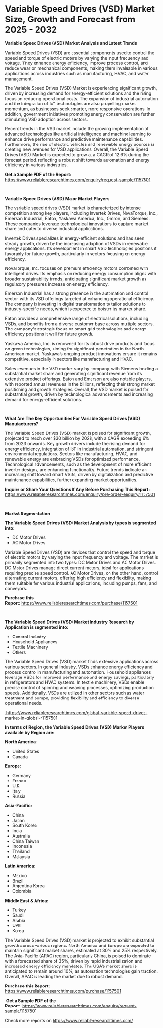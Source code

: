 <p><h1>Variable Speed Drives (VSD) Market Size, Growth and Forecast from 2025 - 2032</h1></p><p><strong>Variable Speed Drives (VSD) Market Analysis and Latest Trends</strong></p>
<p><p>Variable Speed Drives (VSD) are essential components used to control the speed and torque of electric motors by varying the input frequency and voltage. They enhance energy efficiency, improve process control, and reduce wear on mechanical components, making them invaluable in various applications across industries such as manufacturing, HVAC, and water management.</p><p>The Variable Speed Drives (VSD) Market is experiencing significant growth, driven by increasing demand for energy-efficient solutions and the rising focus on reducing operational costs. The expansion of industrial automation and the integration of IoT technologies are also propelling market momentum, as businesses seek smarter, more responsive operations. In addition, government initiatives promoting energy conservation are further stimulating VSD adoption across sectors.</p><p>Recent trends in the VSD market include the growing implementation of advanced technologies like artificial intelligence and machine learning to enhance drive performance and predictive maintenance capabilities. Furthermore, the rise of electric vehicles and renewable energy sources is creating new avenues for VSD applications. Overall, the Variable Speed Drives (VSD) Market is expected to grow at a CAGR of 12.6% during the forecast period, reflecting a robust shift towards automation and energy efficiency in various industries.</p></p>
<p><strong>Get a Sample PDF of the Report:&nbsp;</strong> <a href="https://www.reliableresearchtimes.com/enquiry/request-sample/1157501?utm_campaign=2323&utm_medium=2&utm_source=Github&utm_content=ia&utm_term=24022025&utm_id=variable-speed-drives-vsd">https://www.reliableresearchtimes.com/enquiry/request-sample/1157501</a></p>
<p>&nbsp;</p>
<p><strong>Variable Speed Drives (VSD) Major Market Players</strong></p>
<p><p>The variable speed drives (VSD) market is characterized by intense competition among key players, including Invertek Drives, NovaTorque, Inc., Emerson Industrial, Eaton, Yaskawa America, Inc., Omron, and Siemens. These companies leverage technological innovations to capture market share and cater to diverse industrial applications.</p><p>Invertek Drives specializes in energy-efficient solutions and has seen steady growth, driven by the increasing adoption of VSDs in renewable energy applications. Its development in smart VSD technologies positions it favorably for future growth, particularly in sectors focusing on energy efficiency.</p><p>NovaTorque, Inc. focuses on premium efficiency motors combined with intelligent drives. Its emphasis on reducing energy consumption aligns with broader sustainability trends, anticipating significant market growth as regulatory pressures increase on energy efficiency.</p><p>Emerson Industrial has a strong presence in the automation and control sector, with its VSD offerings targeted at enhancing operational efficiency. The company is investing in digital transformation to tailor solutions to industry-specific needs, which is expected to bolster its market share.</p><p>Eaton provides a comprehensive range of electrical solutions, including VSDs, and benefits from a diverse customer base across multiple sectors. The company's strategic focus on smart grid technologies and energy efficiency positions it well for future growth.</p><p>Yaskawa America, Inc. is renowned for its robust drive products and focus on green technologies, aiming for significant penetration in the North American market. Yaskawa’s ongoing product innovations ensure it remains competitive, especially in sectors like manufacturing and HVAC.</p><p>Sales revenues in the VSD market vary by company, with Siemens holding a substantial market share and generating significant revenue from its extensive product offerings. Eaton and Emerson are also notable players, with reported annual revenues in the billions, reflecting their strong market positioning and growth strategies. Overall, the VSD market is poised for substantial growth, driven by technological advancements and increasing demand for energy-efficient solutions.</p></p>
<p>&nbsp;</p>
<p><strong>What Are The Key Opportunities For Variable Speed Drives (VSD) Manufacturers?</strong></p>
<p><p>The Variable Speed Drives (VSD) market is poised for significant growth, projected to reach over $30 billion by 2028, with a CAGR exceeding 6% from 2023 onwards. Key growth drivers include the rising demand for energy efficiency, integration of IoT in industrial automation, and stringent environmental regulations. Sectors like manufacturing, HVAC, and renewable energy are embracing VSDs for optimized performance. Technological advancements, such as the development of more efficient inverter designs, are enhancing functionality. Future trends indicate an increasing shift toward smart VSDs, driven by digitalization and predictive maintenance capabilities, further expanding market opportunities.</p></p>
<p><strong>Inquire or Share Your Questions If Any Before Purchasing This Report:</strong> <a href="https://www.reliableresearchtimes.com/enquiry/pre-order-enquiry/1157501?utm_campaign=2323&utm_medium=2&utm_source=Github&utm_content=ia&utm_term=24022025&utm_id=variable-speed-drives-vsd">https://www.reliableresearchtimes.com/enquiry/pre-order-enquiry/1157501</a></p>
<p>&nbsp;</p>
<p><strong>Market Segmentation</strong></p>
<p><strong>The Variable Speed Drives (VSD) Market Analysis by types is segmented into:</strong></p>
<p><ul><li>DC Motor Drives</li><li>AC Motor Drives</li></ul></p>
<p><p>Variable Speed Drives (VSD) are devices that control the speed and torque of electric motors by varying the input frequency and voltage. The market is primarily segmented into two types: DC Motor Drives and AC Motor Drives. DC Motor Drives manage direct current motors, ideal for applications requiring precise speed control. AC Motor Drives, on the other hand, control alternating current motors, offering high efficiency and flexibility, making them suitable for various industrial applications, including pumps, fans, and conveyors.</p></p>
<p><strong>Purchase this Report:&nbsp;</strong><a href="https://www.reliableresearchtimes.com/purchase/1157501?utm_campaign=2323&utm_medium=2&utm_source=Github&utm_content=ia&utm_term=24022025&utm_id=variable-speed-drives-vsd">https://www.reliableresearchtimes.com/purchase/1157501</a></p>
<p>&nbsp;</p>
<p><strong>The Variable Speed Drives (VSD) Market Industry Research by Application is segmented into:</strong></p>
<p><ul><li>General Industry</li><li>Household Appliances</li><li>Textile Machinery</li><li>Others</li></ul></p>
<p><p>The Variable Speed Drives (VSD) market finds extensive applications across various sectors. In general industry, VSDs enhance energy efficiency and process control in manufacturing and automation. Household appliances leverage VSDs for improved performance and energy savings, particularly in refrigerators and HVAC systems. In textile machinery, VSDs enable precise control of spinning and weaving processes, optimizing production speeds. Additionally, VSDs are utilized in other sectors such as water treatment and pumps, providing flexibility and efficiency to diverse operational needs.</p></p>
<p><a href="https://www.reliableresearchtimes.com/global-variable-speed-drives-market-in-global-r1157501?utm_campaign=2323&utm_medium=2&utm_source=Github&utm_content=ia&utm_term=24022025&utm_id=variable-speed-drives-vsd">&nbsp;https://www.reliableresearchtimes.com/global-variable-speed-drives-market-in-global-r1157501</a></p>
<p><strong>In terms of Region, the Variable Speed Drives (VSD) Market Players available by Region are:</strong></p>
<p>
    <p> <strong> North America: </strong>
        <ul>
            <li>United States</li>
            <li>Canada</li>
        </ul>
        </p> 
    <p> <strong> Europe: </strong>
        <ul>
            <li>Germany</li>
            <li>France</li>
            <li>U.K.</li>
            <li>Italy</li>
            <li>Russia</li>
        </ul>
        </p> 
    <p> <strong> Asia-Pacific: </strong>
        <ul>
            <li>China</li>
            <li>Japan</li>
            <li>South Korea</li>
            <li>India</li>
            <li>Australia</li>
            <li>China Taiwan</li>
            <li>Indonesia</li>
            <li>Thailand</li>
            <li>Malaysia</li>
        </ul>
        </p> 
    <p> <strong> Latin America: </strong>
        <ul>
            <li>Mexico</li>
            <li>Brazil</li>
            <li>Argentina Korea</li>
            <li>Colombia</li>
        </ul>
        </p> 
    <p> <strong> Middle East & Africa: </strong>
        <ul>
            <li>Turkey</li>
            <li>Saudi</li>
            <li>Arabia</li>
            <li>UAE</li>
            <li>Korea</li>
        </ul>
    </p>
    </p>
<p><p>The Variable Speed Drives (VSD) market is projected to exhibit substantial growth across various regions. North America and Europe are expected to maintain significant market shares, estimated at 30% and 25% respectively. The Asia-Pacific (APAC) region, particularly China, is poised to dominate with a forecasted share of 35%, driven by rapid industrialization and increased energy efficiency mandates. The USA’s market share is anticipated to remain around 10%, as automation technologies gain traction. Overall, APAC is leading the market due to robust demand.</p></p>
<p><strong>Purchase this Report: </strong><a href="https://www.reliableresearchtimes.com/purchase/1157501?utm_campaign=2323&utm_medium=2&utm_source=Github&utm_content=ia&utm_term=24022025&utm_id=variable-speed-drives-vsd">https://www.reliableresearchtimes.com/purchase/1157501</a></p>
<p>&nbsp;<strong>Get a Sample PDF of the Report:&nbsp;&nbsp;</strong><a href="https://www.reliableresearchtimes.com/enquiry/request-sample/1157501?utm_campaign=2323&utm_medium=2&utm_source=Github&utm_content=ia&utm_term=24022025&utm_id=variable-speed-drives-vsd">https://www.reliableresearchtimes.com/enquiry/request-sample/1157501</a></p>
<p><strong></strong></p>
<p>Check more reports on <a href="https://www.reliableresearchtimes.com/?utm_campaign=2323&utm_medium=2&utm_source=Github&utm_content=ia&utm_term=24022025&utm_id=variable-speed-drives-vsd">https://www.reliableresearchtimes.com/</a></p>